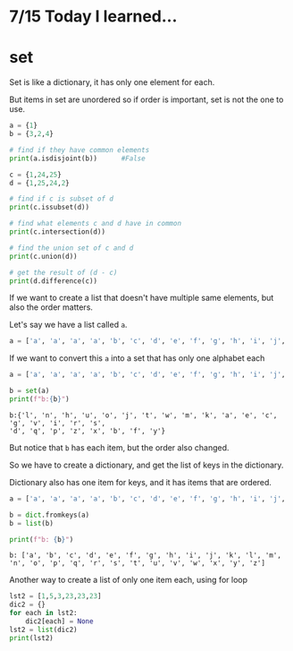 # 7/15 Today I learned...


# set

Set is like a dictionary, it has only one element for each.

But items in set are unordered so if order is important, set is not the one to use.


```py
a = {1}
b = {3,2,4}

# find if they have common elements
print(a.isdisjoint(b))      #False

c = {1,24,25}
d = {1,25,24,2}

# find if c is subset of d
print(c.issubset(d))

# find what elements c and d have in common
print(c.intersection(d))

# find the union set of c and d
print(c.union(d))

# get the result of (d - c)
print(d.difference(c))
```
If we want to create a list that doesn't have multiple same elements, but also the order matters.

Let's say we have a list called `a`.
```py
a = ['a', 'a', 'a', 'a', 'b', 'c', 'd', 'e', 'f', 'g', 'h', 'i', 'j', 'k', 'l', 'm', 'n', 'o', 'p', 'q', 'r', 's', 't', 'u', 'v', 'w', 'x', 'y', 'z']
```
If we want to convert this `a` into a set that has only one alphabet each
```py
a = ['a', 'a', 'a', 'a', 'b', 'c', 'd', 'e', 'f', 'g', 'h', 'i', 'j', 'k', 'l', 'm', 'n', 'o', 'p', 'q', 'r', 's', 't', 'u', 'v', 'w', 'x', 'y', 'z']

b = set(a)
print(f"b:{b}")
```
```
b:{'l', 'n', 'h', 'u', 'o', 'j', 't', 'w', 'm', 'k', 'a', 'e', 'c', 'g', 'v', 'i', 'r', 's', 
'd', 'q', 'p', 'z', 'x', 'b', 'f', 'y'}
```
But notice that `b` has each item, but the order also changed.

So we have to create a dictionary, and get the list of keys in the dictionary.

Dictionary also has one item for keys, and it has items that are ordered.
```py
a = ['a', 'a', 'a', 'a', 'b', 'c', 'd', 'e', 'f', 'g', 'h', 'i', 'j', 'k', 'l', 'm', 'n', 'o', 'p', 'q', 'r', 's', 't', 'u', 'v', 'w', 'x', 'y', 'z']

b = dict.fromkeys(a)
b = list(b)

print(f"b: {b}")
```
```
b: ['a', 'b', 'c', 'd', 'e', 'f', 'g', 'h', 'i', 'j', 'k', 'l', 'm', 'n', 'o', 'p', 'q', 'r', 's', 't', 'u', 'v', 'w', 'x', 'y', 'z']
```
Another way to create a list of only one item each, using for loop
```py
lst2 = [1,5,3,23,23,23]
dic2 = {}
for each in lst2:
    dic2[each] = None
lst2 = list(dic2)
print(lst2)
```
